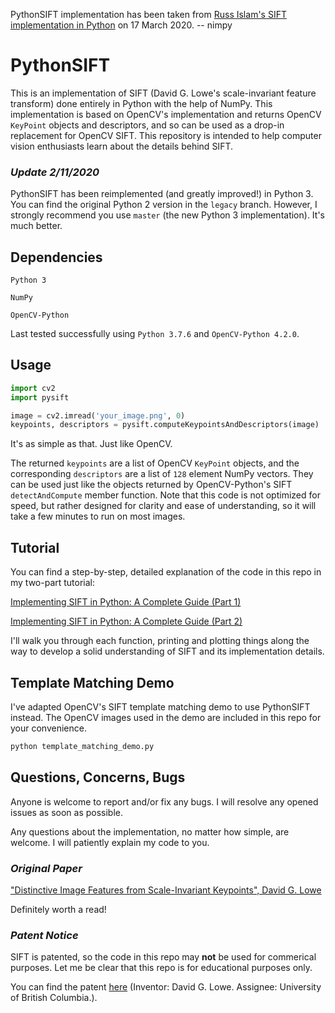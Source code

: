 PythonSIFT implementation has been taken from [Russ Islam's SIFT implementation in Python](https://github.com/rmislam/PythonSIFT) on 17 March 2020. 
-- nimpy


# PythonSIFT

This is an implementation of SIFT (David G. Lowe's scale-invariant feature transform) done entirely in Python with the help of NumPy. This implementation is based on OpenCV's implementation and returns OpenCV `KeyPoint` objects and descriptors, and so can be used as a drop-in replacement for OpenCV SIFT. This repository is intended to help computer vision enthusiasts learn about the details behind SIFT.

### *Update 2/11/2020*

PythonSIFT has been reimplemented (and greatly improved!) in Python 3. You can find the original Python 2 version in the `legacy` branch. However, I strongly recommend you use `master` (the new Python 3 implementation). It's much better.

## Dependencies

`Python 3`

`NumPy`

`OpenCV-Python`

Last tested successfully using `Python 3.7.6` and `OpenCV-Python 4.2.0`.

## Usage

```python
import cv2
import pysift

image = cv2.imread('your_image.png', 0)
keypoints, descriptors = pysift.computeKeypointsAndDescriptors(image)
```

It's as simple as that. Just like OpenCV.

The returned `keypoints` are a list of OpenCV `KeyPoint` objects, and the corresponding `descriptors` are a list of `128` element NumPy vectors. They can be used just like the objects returned by OpenCV-Python's SIFT `detectAndCompute` member function. Note that this code is not optimized for speed, but rather designed for clarity and ease of understanding, so it will take a few minutes to run on most images.

## Tutorial

You can find a step-by-step, detailed explanation of the code in this repo in my two-part tutorial:

[Implementing SIFT in Python: A Complete Guide (Part 1)](https://medium.com/@russmislam/implementing-sift-in-python-a-complete-guide-part-1-306a99b50aa5)

[Implementing SIFT in Python: A Complete Guide (Part 2)](https://medium.com/@russmislam/implementing-sift-in-python-a-complete-guide-part-2-c4350274be2b)

I'll walk you through each function, printing and plotting things along the way to develop a solid understanding of SIFT and its implementation details.

## Template Matching Demo

I've adapted OpenCV's SIFT template matching demo to use PythonSIFT instead. The OpenCV images used in the demo are included in this repo for your convenience.
```python
python template_matching_demo.py
```

## Questions, Concerns, Bugs

Anyone is welcome to report and/or fix any bugs. I will resolve any opened issues as soon as possible.

Any questions about the implementation, no matter how simple, are welcome. I will patiently explain my code to you.

### *Original Paper*

["Distinctive Image Features from Scale-Invariant Keypoints", David G. Lowe](https://www.cs.ubc.ca/~lowe/papers/ijcv04.pdf)

Definitely worth a read!

### *Patent Notice*

SIFT is patented, so the code in this repo may **not** be used for commerical purposes. Let me be clear that this repo is for educational purposes only.

You can find the patent [here](https://patents.google.com/patent/US6711293B1/en) (Inventor: David G. Lowe. Assignee: University of British Columbia.).

